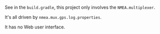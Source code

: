 See in the `build.gradle`, this project only involves the `NMEA.multiplexer`.

It's all driven by `nmea.mux.gps.log.properties`.

It has no Web user interface.
